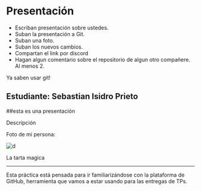 # Presentación

- Escriban presentación sobre ustedes.
- Suban la presentación a Git.
- Suban una foto.
- Suban los nuevos cambios.
- Compartan el link por discord
- Hagan algun comentario sobre el repositorio de algun otro compañere. Al menos 2.

Ya saben usar git!


## Estudiante: Sebastian Isidro Prieto
##esta es una presentación

Descripción

Foto de mi persona:

![d](https://alicante.com.ar/uploads/recetas/87_receta.jpg)

La tarta magica

------

Esta práctica está pensada para ir familiarizándose con la plataforma de GitHub, herramienta que vamos a estar usando para las entregas de TPs.

